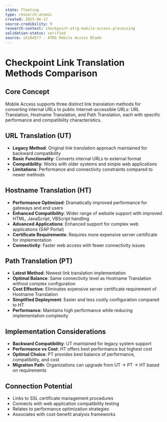 ```yaml
---
state: fleeting
type: research-atomic
created: 2025-06-17
source-credibility: 9
research-context: checkpoint-atrg-mobile-access-processing
validation-status: verified
source: sk104577 - ATRG Mobile Access Blade
---
```


# Checkpoint Link Translation Methods Comparison

## Core Concept
Mobile Access supports three distinct link translation methods for converting internal URLs to public Internet-accessible URLs: URL Translation, Hostname Translation, and Path Translation, each with specific performance and compatibility characteristics.

## URL Translation (UT)
- **Legacy Method**: Original link translation approach maintained for backward compatibility
- **Basic Functionality**: Converts internal URLs to external format
- **Compatibility**: Works with older systems and simple web applications
- **Limitations**: Performance and connectivity constraints compared to newer methods

## Hostname Translation (HT)
- **Performance Optimized**: Dramatically improved performance for gateways and end users
- **Enhanced Compatibility**: Wider range of website support with improved HTML, JavaScript, VBScript handling
- **Advanced Applications**: Enhanced support for complex web applications (SAP Portal)
- **Certificate Requirements**: Requires more expensive server certificate for implementation
- **Connectivity**: Faster web access with fewer connectivity issues

## Path Translation (PT)
- **Latest Method**: Newest link translation implementation
- **Optimal Balance**: Same connectivity level as Hostname Translation without complex configuration
- **Cost Effective**: Eliminates expensive server certificate requirement of Hostname Translation
- **Simplified Deployment**: Easier and less costly configuration compared to HT
- **Performance**: Maintains high performance while reducing implementation complexity

## Implementation Considerations
- **Backward Compatibility**: UT maintained for legacy system support
- **Performance vs Cost**: HT offers best performance but highest cost
- **Optimal Choice**: PT provides best balance of performance, compatibility, and cost
- **Migration Path**: Organizations can upgrade from UT → PT → HT based on requirements

## Connection Potential
- Links to SSL certificate management procedures
- Connects with web application compatibility testing
- Relates to performance optimization strategies
- Associates with cost-benefit analysis frameworks
